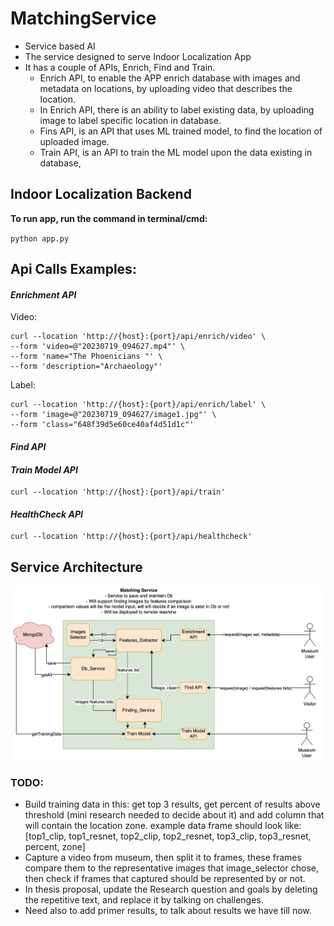 # MatchingService

- Service based AI
- The service designed to serve Indoor Localization App
- It has a couple of APIs, Enrich, Find and Train.
    - Enrich API, to enable the APP enrich database with images and metadata on locations, by uploading video that
      describes the location.
    - In Enrich API, there is an ability to label existing data, by uploading image to label specific location in
      database.
    - Fins API, is an API that uses ML trained model, to find the location of uploaded image.
    - Train API, is an API to train the ML model upon the data existing in database,

## Indoor Localization Backend

**To run app, run the command in terminal/cmd:**

`python app.py
`

## Api Calls Examples:

#### _Enrichment API_

Video:

    curl --location 'http://{host}:{port}/api/enrich/video' \
    --form 'video=@"20230719_094627.mp4"' \
    --form 'name="The Phoenicians "' \
    --form 'description="Archaeology"'

Label:

    curl --location 'http://{host}:{port}/api/enrich/label' \
    --form 'image=@"20230719_094627/image1.jpg"' \
    --form 'class="648f39d5e60ce40af4d51d1c"'

#### _Find API_

#### _Train Model API_

    curl --location 'http://{host}:{port}/api/train'

#### _HealthCheck API_

    curl --location 'http://{host}:{port}/api/healthcheck'

## Service Architecture

![Screenshot 2023-08-18 at 10.06.14.png](uploads%2Fdesign%2FScreenshot%202023-08-18%20at%2010.06.14.png)

### TODO:

- Build training data in this: get top 3 results, get percent of results above threshold (mini research needed to decide
  about it) and add column that will contain the location zone.
  example data frame should look
  like: [top1_clip, top1_resnet, top2_clip, top2_resnet, top3_clip, top3_resnet, percent, zone]
- Capture a video from museum, then split it to frames, these frames compare them to the representative images that
  image_selector chose, then check if frames that captured should be represented by or not.
- In thesis proposal, update the Research question and goals by deleting the repetitive text, and replace it by talking
  on challenges.
- Need also to add primer results, to talk about results we have till now.